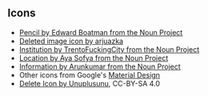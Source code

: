 ## Icons
* [Pencil by Edward Boatman from the Noun Project](https://thenounproject.com/search/?q=pencil&i=347)
* [Deleted image icon by arjuazka](https://thenounproject.com/term/picture-error/552929/)
* [Institution by TrentoFuckingCity from the Noun Project](https://thenounproject.com/search/?q=institution&i=77842)
* [Location by Aya Sofya from the Noun Project](https://thenounproject.com/search/?q=location&i=882631)
* [Information by Arunkumar from the Noun Project](https://thenounproject.com/term/information/875785/)
* Other icons from Google's [Material Design](https://www.google.com/design/icons)
* [Delete Icon by Unuplusunu](https://commons.wikimedia.org/wiki/File:Delete5.svg), CC-BY-SA 4.0
